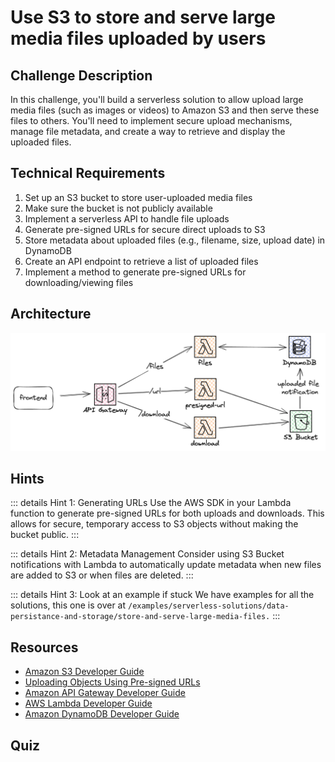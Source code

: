 <script setup>
import Quiz from "../../../components/Quiz.vue"
</script>

# Use S3 to store and serve large media files uploaded by users

## Challenge Description

In this challenge, you'll build a serverless solution to allow upload large media files (such as images or videos) to Amazon S3 and then serve these files to others. You'll need to implement secure upload mechanisms, manage file metadata, and create a way to retrieve and display the uploaded files.

## Technical Requirements

1. Set up an S3 bucket to store user-uploaded media files
2. Make sure the bucket is not publicly available
3. Implement a serverless API to handle file uploads
4. Generate pre-signed URLs for secure direct uploads to S3
5. Store metadata about uploaded files (e.g., filename, size, upload date) in DynamoDB
6. Create an API endpoint to retrieve a list of uploaded files
7. Implement a method to generate pre-signed URLs for downloading/viewing files

## Architecture

![Architecture Diagram](./store-and-serve-large-media-files.png)

## Hints

::: details Hint 1: Generating URLs
Use the AWS SDK in your Lambda function to generate pre-signed URLs for both uploads and downloads. This allows for secure, temporary access to S3 objects without making the bucket public.
:::

::: details Hint 2: Metadata Management
Consider using S3 Bucket notifications with Lambda to automatically update metadata when new files are added to S3 or when files are deleted.
:::

::: details Hint 3: Look at an example if stuck
We have examples for all the solutions, this one is over at `/examples/serverless-solutions/data-persistance-and-storage/store-and-serve-large-media-files.`
:::

## Resources

- [Amazon S3 Developer Guide](https://docs.aws.amazon.com/AmazonS3/latest/dev/Welcome.html)
- [Uploading Objects Using Pre-signed URLs](https://docs.aws.amazon.com/AmazonS3/latest/dev/PresignedUrlUploadObject.html)
- [Amazon API Gateway Developer Guide](https://docs.aws.amazon.com/apigateway/latest/developerguide/welcome.html)
- [AWS Lambda Developer Guide](https://docs.aws.amazon.com/lambda/latest/dg/welcome.html)
- [Amazon DynamoDB Developer Guide](https://docs.aws.amazon.com/amazondynamodb/latest/developerguide/Introduction.html)

## Quiz

<Quiz 
  question="Which AWS service is best suited for storing large media files in this scenario?"
  :answers="['Amazon EBS', 'Amazon S3', 'Amazon EFS', 'Amazon RDS']"
  :correctAnswer="1"
  :answerInfo="[
    'Amazon EBS is primarily used for block-level storage volumes for EC2 instances, not ideal for storing and serving large media files.',
    'Correct! Amazon S3 is designed for scalable object storage, making it perfect for storing and serving large media files.',
    'Amazon EFS is a file storage service for EC2 instances, more suited for shared file systems than large media storage.',
    'Amazon RDS is a relational database service, not suitable for storing large media files.'
    ]"
/>

<Quiz 
  question="What's the purpose of using pre-signed URLs in this challenge?"
  :answers="['To make the S3 bucket public', 'To avoid using API Gateway', 'To provide secure, temporary access to S3 objects', 'To reduce Lambda cold starts']"
  :correctAnswer="2"
  :answerInfo="[
    'Making the S3 bucket public would be a security risk and is not the purpose of pre-signed URLs.',
    'Pre-signed URLs are not related to avoiding API Gateway usage.',
    'Correct! Pre-signed URLs provide secure, temporary access to S3 objects without making the bucket public.',
    'Pre-signed URLs do not affect Lambda cold starts.'
    ]"
/>

<Quiz 
  question="Which service would you use to store queryable metadata about the uploaded files?"
  :answers="['Amazon S3', 'Amazon RDS', 'Amazon DynamoDB', 'AWS Glue Data Catalog']"
  :correctAnswer="2"
  :answerInfo="[
    'While S3 can store some metadata, it\'s not ideal for complex or queryable metadata storage.',
    'RDS could be used, but it\'s overkill for simple metadata and doesn\'t scale as well as other options.',
    'Correct! DynamoDB is ideal for storing and quickly retrieving metadata about uploaded files.',
    'AWS Glue Data Catalog is more suited for managing metadata for data lakes, not for individual file metadata.'
    ]"
/>

<Quiz 
  question="What AWS service is used to create a serverless API in this architecture?"
  :answers="['Amazon EC2', 'Amazon ECS', 'Amazon API Gateway', 'Amazon Route 53']"
  :correctAnswer="2"
  :answerInfo="[
    'EC2 is not serverless and requires managing servers.',
    'ECS is for container orchestration, not for creating APIs.',
    'Correct! API Gateway is used to create, publish, and manage APIs in a serverless architecture.',
    'Route 53 is a DNS service, not used for creating APIs.'
    ]"
/>

<Quiz 
  question="Which AWS service is used for executing serverless code in this solution?"
  :answers="['Amazon EC2', 'AWS Lambda', 'Amazon ECS', 'AWS Fargate']"
  :correctAnswer="1"
  :answerInfo="[
    'EC2 requires managing servers and is not a serverless solution.',
    'Correct! AWS Lambda is designed for executing serverless code in response to events.',
    'ECS is for container orchestration, not serverless code execution.',
    'Fargate is for running containers without managing servers, but it\'s not used for simple serverless code execution like Lambda.'
    ]"
/>
